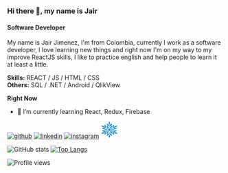 ### Hi there 👋, my name is Jair
#### Software Developer
My name is Jair Jimenez, I'm from Colombia, currently I work as a software developer, I love learning new things and right now I'm on my way to my improve ReactJS skills, I like to practice english and help people to learn it at least a little.

__Skills:__ REACT / JS / HTML / CSS  
__Others:__ SQL / .NET / Android / QlikView

__Right Now__  
- 🌱 I’m currently learning React, Redux, Firebase 


[<img src='https://cdn.jsdelivr.net/npm/simple-icons@3.0.1/icons/github.svg' alt='github' height='40'>](https://github.com/JairJap28)  [<img src='https://cdn.jsdelivr.net/npm/simple-icons@3.0.1/icons/linkedin.svg' alt='linkedin' height='40'>](https://www.linkedin.com/in/jair-jimenez-876778127/)  [<img src='https://cdn.jsdelivr.net/npm/simple-icons@3.0.1/icons/instagram.svg' alt='instagram' height='40'>](https://www.instagram.com/jairjimenez0528/)  <a href='https://archiveprogram.github.com/'><img src='https://raw.githubusercontent.com/acervenky/animated-github-badges/master/assets/acbadge.gif' width='40' height='40'></a> 

![GitHub stats](https://github-readme-stats.vercel.app/api?username=JairJap28&show_icons=true&&count_private=true&hide=stars,contribs)  [![Top Langs](https://github-readme-stats.vercel.app/api/top-langs/?username=JairJap28&layout=compact&hide=java)](https://github.com/anuraghazra/github-readme-stats)

![Profile views](https://gpvc.arturio.dev/JairJap28)
